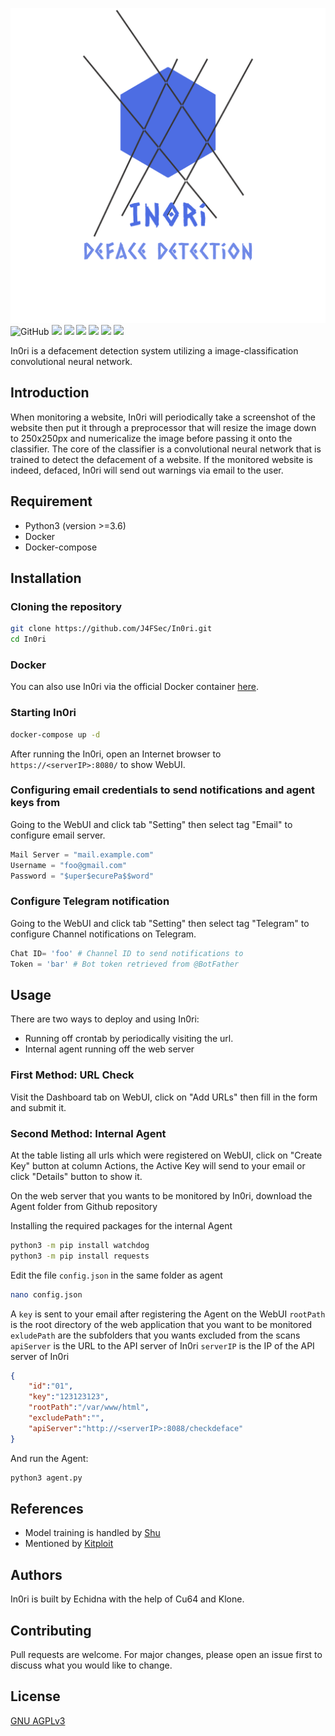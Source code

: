 ![](img/logo_transparent.png)
![GitHub](https://img.shields.io/github/license/J4FSec/In0ri) ![](https://img.shields.io/badge/Python-3.6-informational) ![](https://img.shields.io/badge/uses-Flask-informational) ![](https://img.shields.io/badge/uses-Tensorflow-informational) ![](https://img.shields.io/badge/uses-Keras-informational) ![](https://img.shields.io/badge/uses-OpenSSL-informational) ![](https://img.shields.io/badge/uses-watchdog-informational)

In0ri is a defacement detection system utilizing a image-classification convolutional neural network.

## Introduction
When monitoring a website, In0ri will periodically take a screenshot of the website then put it through a preprocessor that will resize the image down to 250x250px and numericalize the image before passing it onto the classifier. The core of the classifier is a convolutional neural network that is trained to detect the defacement of a website. If the monitored website is indeed, defaced, In0ri will send out warnings via email to the user.

## Requirement
* Python3 (version >=3.6)
* Docker
* Docker-compose

## Installation

### Cloning the repository

```sh
git clone https://github.com/J4FSec/In0ri.git
cd In0ri
```

### Docker

You can also use In0ri via the official Docker container  [here](https://hub.docker.com/repository/docker/***REMOVED***/defaced).

### Starting In0ri

```sh
docker-compose up -d
```
After running the In0ri, open an Internet browser to `https://<serverIP>:8080/` to show WebUI.

### Configuring email credentials to send notifications and agent keys from

Going to the WebUI and click tab "Setting" then select tag "Email" to configure email server.

```py
Mail Server = "mail.example.com"
Username = "foo@gmail.com"
Password = "$uper$ecurePa$$word"
```

### Configure Telegram notification

Going to the WebUI and click tab "Setting" then select tag "Telegram" to configure Channel notifications on Telegram.

```py
Chat ID= 'foo' # Channel ID to send notifications to
Token = 'bar' # Bot token retrieved from @BotFather
```

## Usage

There are two ways to deploy and using In0ri:
* Running off crontab by periodically visiting the url.
* Internal agent running off the web server

### First Method: URL Check

Visit the Dashboard tab on WebUI, click on "Add URLs" then fill in the form and submit it.

### Second Method: Internal Agent

At the table listing all urls which were registered on WebUI, click on "Create Key" button at column Actions, the Active Key will send to your email or click "Details" button to show it.

On the web server that you wants to be monitored by In0ri, download the Agent folder from Github repository

Installing the required packages for the internal Agent

```sh
python3 -m pip install watchdog
python3 -m pip install requests
```

Edit the file `config.json` in the same folder as agent

```sh
nano config.json
```

A `key` is sent to your email after registering the Agent on the WebUI
`rootPath` is the root directory of the web application that you want to be monitored
`exludePath` are the subfolders that you wants excluded from the scans
`apiServer` is the URL to the API server of In0ri
`serverIP` is the IP of the API server of In0ri

```json
{
    "id":"01",
    "key":"123123123",
    "rootPath":"/var/www/html",
    "excludePath":"",
    "apiServer":"http://<serverIP>:8088/checkdeface"
}
```

And run the Agent:

```sh
python3 agent.py
```
## References

* Model training is handled by [Shu](https://github.com/J4FSec/Shu)
* Mentioned by [Kitploit](https://www.kitploit.com/2021/07/***REMOVED***-defacement-detection-with-deep.html)

## Authors

In0ri is built by Echidna with the help of Cu64 and Klone.

## Contributing
Pull requests are welcome. For major changes, please open an issue first to discuss what you would like to change.

## License
[GNU AGPLv3](https://choosealicense.com/licenses/agpl-3.0/)
